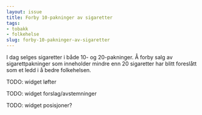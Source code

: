 ```yaml
---
layout: issue
title: Forby 10-pakninger av sigaretter
tags:
- tobakk
- folkehelse
slug: forby-10-pakninger-av-sigaretter
---
```


I dag selges sigaretter i både 10- og 20-pakninger. Å forby salg av sigarettpakninger som inneholder mindre enn 20 sigaretter har blitt foreslått som et ledd i å bedre folkehelsen.

TODO: widget løfter

TODO: widget forslag/avstemninger

TODO: widget posisjoner?

